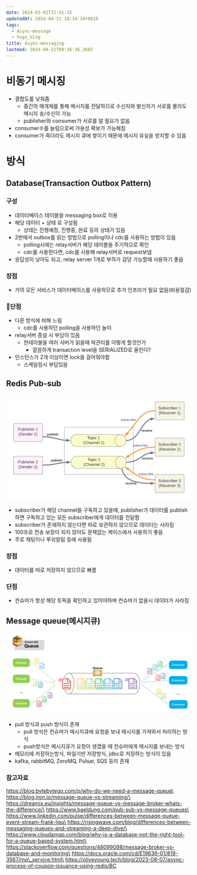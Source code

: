 ```yaml
---
date: 2024-03-02T22:41:32
updatedAt: 2024-04-21 18:34:34+8620
tags:
  - Async-message
  - hugo_blog
title: Async-messaging
lastmod: 2024-04-21T09:36:36.368Z
---
```

# 비동기 메시징

* 결합도를 낮춰줌
  * 중간의 매개체를 통해 메시지를 전달하므로 수신자와 발신자가 서로를 몰라도 메시지 송/수신이 가능
  * publisher와 consumer가 서로를 알 필요가 없음
* consumer수를 늘림으로써 가용성 확보가 가능해짐
* consumer가 죽더라도 메시지 큐에 쌓이기 때문에 메시지 유실을 방지할 수 있음

# 방식

## Database(Transaction Outbox Pattern)

### 구성

* 데이터베이스 테이블을 messaging box로 이용
* 해당 데이터 + 상태 로 구성됨
  * 상태는 진행예정, 진행중, 완료 등의 상태가 있음
* 2번에서 outbox를 읽는 방법으로 polling이나 cdc를 사용하는 방법이 있음
  * polling시에는 relay서버가 해당 테이블을 주기적으로 확인
  * cdc를 사용한다면, cdc를 사용해 relay서버로 request보냄
* 응답성이 낮아도 되고, relay server 1개로 부하가 감당 가능할때 사용하기 좋음

### 장점

* 거의 모든 서비스가 데이터베이스를 사용하므로 추가 인프라가 필요 없음(비용절감)

### 단점

* 다른 방식에 비해 느림
  * cdc를 사용하던 polling을 사용하던 늘미
* relay서버 증설 시 부담이 있음
  * 한테이블을 여러 서버가 읽을때 락관리를 어떻게 할것인가
    * 깔끔하게 transaction level을 SERIALIZED로 올린다?
* 인스턴스가 2개 이상이면 lock을 걸어줘야함
  * 스케일링시 부담있음

## Redis Pub-sub

![center|700](/image/real-resource-image/Pasted%20image%2020240110132820.png)

* subscriber가 해당 channel을 구독하고 있을때, publisher가 데이터를 publish하면 구독하고 있는 모든 subscriber에게 데이터를 전달함
* subscriber가 존재하지 않는다면 따로 보관하지 않으므로 데이터는 사라짐
* 100프로 전송 보장이 되지 않아도 문제없는 케이스에서 사용하기 좋음
* 주로 채팅이나 푸쉬알림 등에 사용됨

### 장점

* 데이터를 따로 저장하지 않으므로 빠름

### 단점

* 컨슈머가 항상 해당 토픽을 확인하고 있어야하며 컨슈머가 없을시 데이터가 사라짐

## Message queue(메시지큐)

![center](/image/real-resource-image/Pasted%20image%2020240331144001.png)

* pull 방식과 push 방식이 존재
  * pull 방식은 컨슈머가 메시지큐에 요청을 보내 메시지를 가져와서 처리하는 방식
  * push방식은 메시지큐가 요청이 생겼을 때 컨슈머에게 메시지를 보내는 방식
* 메모리에 저장하는방식, 파일기반 저장방식, jdbc로 저장하는 방식이 있음
* kafka, rabbitMQ, ZeroMQ, Pulsar, SQS 등이 존재

### 참고자료

https://blog.bytebytego.com/p/why-do-we-need-a-message-queue\
https://blog.iron.io/message-queue-vs-streaming/\
https://dreamix.eu/insights/message-queue-vs-message-broker-whats-the-difference/\
https://www.baeldung.com/pub-sub-vs-message-queues\
https://www.linkedin.com/pulse/differences-between-message-queue-event-stream-frank-lieu\
https://risingwave.com/blog/differences-between-messaging-queues-and-streaming-a-deep-dive/\
https://www.cloudamqp.com/blog/why-is-a-database-not-the-right-tool-for-a-queue-based-system.html\
https://stackoverflow.com/questions/48099098/message-broker-vs-database-and-monitoring\
https://docs.oracle.com/cd/E19636-01/819-3567/mq\_service.html\
https://oliveyoung.tech/blog/2023-08-07/async-process-of-coupon-issuance-using-redis/BC
